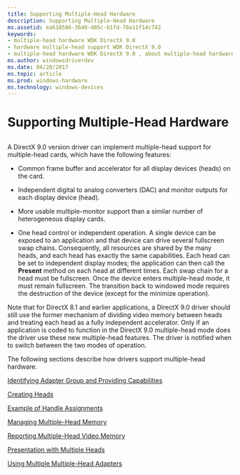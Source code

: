```yaml
---
title: Supporting Multiple-Head Hardware
description: Supporting Multiple-Head Hardware
ms.assetid: ea618586-3649-405c-b1fd-78a11f14c742
keywords:
- multiple-head hardware WDK DirectX 9.0
- hardware multiple-head support WDK DirectX 9.0
- multiple-head hardware WDK DirectX 9.0 , about multiple-head hardware
ms.author: windowsdriverdev
ms.date: 04/20/2017
ms.topic: article
ms.prod: windows-hardware
ms.technology: windows-devices
---
```


# Supporting Multiple-Head Hardware


## <span id="ddk_supporting_multiple_head_hardware_gg"></span><span id="DDK_SUPPORTING_MULTIPLE_HEAD_HARDWARE_GG"></span>


A DirectX 9.0 version driver can implement multiple-head support for multiple-head cards, which have the following features:

-   Common frame buffer and accelerator for all display devices (heads) on the card.

-   Independent digital to analog converters (DAC) and monitor outputs for each display device (head).

-   More usable multiple-monitor support than a similar number of heterogeneous display cards.

-   One head control or independent operation. A single device can be exposed to an application and that device can drive several fullscreen swap chains. Consequently, all resources are shared by the many heads, and each head has exactly the same capabilities. Each head can be set to independent display modes; the application can then call the **Present** method on each head at different times. Each swap chain for a head must be fullscreen. Once the device enters multiple-head mode, it must remain fullscreen. The transition back to windowed mode requires the destruction of the device (except for the minimize operation).

Note that for DirectX 8.1 and earlier applications, a DirectX 9.0 driver should still use the former mechanism of dividing video memory between heads and treating each head as a fully independent accelerator. Only if an application is coded to function in the DirectX 9.0 multiple-head mode does the driver use these new multiple-head features. The driver is notified when to switch between the two modes of operation.

The following sections describe how drivers support multiple-head hardware.

[Identifying Adapter Group and Providing Capabilities](identifying-adapter-group-and-providing-capabilities.md)

[Creating Heads](creating-heads.md)

[Example of Handle Assignments](example-of-handle-assignments.md)

[Managing Multiple-Head Memory](managing-multiple-head-memory.md)

[Reporting Multiple-Head Video Memory](reporting-multiple-head-video-memory.md)

[Presentation with Multiple Heads](presentation-with-multiple-heads.md)

[Using Multiple Multiple-Head Adapters](using-multiple-multiple-head-adapters.md)

 

 





